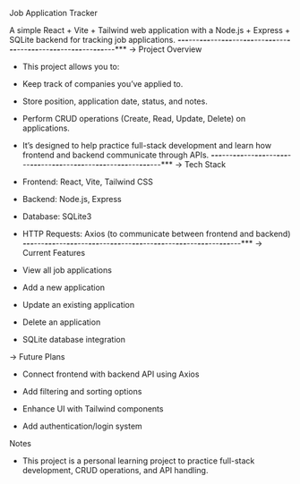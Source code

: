 Job Application Tracker

A simple React + Vite + Tailwind web application with a Node.js + Express + SQLite backend for tracking job applications.
***---***---***---***---***---***---***---***---***---***---***---***---***---***---***---***---***---***---***---***---***
-> Project Overview

- This project allows you to:

- Keep track of companies you’ve applied to.

- Store position, application date, status, and notes.

- Perform CRUD operations (Create, Read, Update, Delete) on applications.

- It’s designed to help practice full-stack development and learn how frontend and backend communicate through APIs.
***---***---***---***---***---***---***---***---***---***---***---***---***---***---***---***---***---***---***---***---***
-> Tech Stack

- Frontend: React, Vite, Tailwind CSS

- Backend: Node.js, Express

- Database: SQLite3

- HTTP Requests: Axios (to communicate between frontend and backend)
***---***---***---***---***---***---***---***---***---***---***---***---***---***---***---***---***---***---***---***---***
-> Current Features

- View all job applications

- Add a new application

- Update an existing application

- Delete an application

- SQLite database integration

-> Future Plans

- Connect frontend with backend API using Axios

- Add filtering and sorting options

- Enhance UI with Tailwind components

- Add authentication/login system

Notes

- This project is a personal learning project to practice full-stack development, CRUD operations, and API handling.
